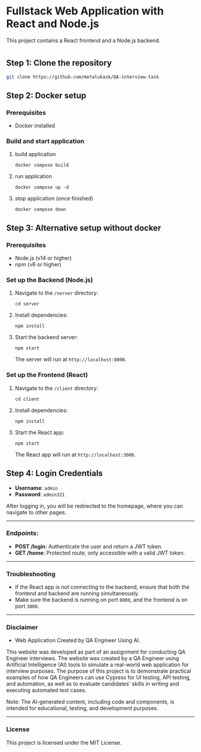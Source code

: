 
# Fullstack Web Application with React and Node.js

This project contains a React frontend and a Node.js backend.

#
## Step 1: Clone the repository
```bash
git clone https://github.com/metalukask/QA-interview-task
```

## Step 2: Docker setup
### Prerequisites

- Docker installed

### Build and start application
1. build application
   ```shell
   docker compose build
   ```

2. run application
   ```shell
   docker compose up -d
   ```
3. stop application (once finished)
   ```shell
   docker compose down
   ```

## Step 3: Alternative setup without docker

### Prerequisites
- Node.js (v14 or higher)
- npm (v6 or higher)

###  Set up the Backend (Node.js)
1. Navigate to the `/server` directory:
   ```shell
   cd server
   ```
2. Install dependencies:
   ```shell
   npm install
   ```
3. Start the backend server:
   ```shell
   npm start
   ```
   The server will run at `http://localhost:8000`.

### Set up the Frontend (React)
1. Navigate to the `/client` directory:
   ```shell
   cd client
   ```
2. Install dependencies:
   ```shell
   npm install
   ```
3. Start the React app:
   ```shell
   npm start
   ```
   The React app will run at `http://localhost:3000`.

## Step 4: Login Credentials
- **Username**: `admin`
- **Password**: `admin321`

After logging in, you will be redirected to the homepage, where you can navigate to other pages.

---

### Endpoints:
- **POST /login**: Authenticate the user and return a JWT token.
- **GET /home**: Protected route, only accessible with a valid JWT token.

---

### Troubleshooting
- If the React app is not connecting to the backend, ensure that both the frontend and backend are running simultaneously.
- Make sure the backend is running on port `8000`, and the frontend is on port `3000`.

---

### Disclaimer
- Web Application Created by QA Engineer Using AI. 

This website was developed as part of an assignment for conducting QA Engineer interviews.
The website was created by a QA Engineer using Artificial Intelligence (AI) tools to simulate a real-world 
web application for interview purposes. The purpose of this project is to demonstrate practical 
examples of how QA Engineers can use Cypress for UI testing, API testing, and automation, as well as to 
evaluate candidates' skills in writing and executing automated test cases.

Note: The AI-generated content, including code and components, is intended for educational, testing, and development purposes.

---

### License
This project is licensed under the MIT License.